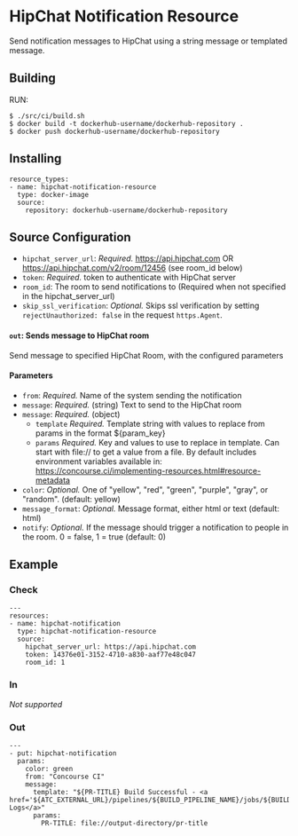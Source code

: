 # HipChat Notification Resource

Send notification messages to HipChat using a string message or templated message.

## Building
RUN:
```
$ ./src/ci/build.sh
$ docker build -t dockerhub-username/dockerhub-repository .
$ docker push dockerhub-username/dockerhub-repository
```

## Installing

```
resource_types:
- name: hipchat-notification-resource
  type: docker-image
  source:
    repository: dockerhub-username/dockerhub-repository
```

## Source Configuration

* `hipchat_server_url`: *Required.* https://api.hipchat.com OR https://api.hipchat.com/v2/room/12456 (see room_id below)
* `token`: *Required.* token to authenticate with HipChat server
* `room_id`: The room to send notifications to (Required when not specified in the hipchat_server_url)
* `skip_ssl_verification`:  *Optional.*  Skips ssl verification by setting `rejectUnauthorized: false` in the request `https.Agent`.

#### `out`: Sends message to HipChat room

Send message to specified HipChat Room, with the configured parameters

#### Parameters
* `from`: *Required.* Name of the system sending the notification
* `message`: *Required.* (string) Text to send to the HipChat room
* `message`: *Required.* (object)
  + `template` *Required.* Template string with values to replace from params in the format ${param_key}
  + `params` *Required.* Key and values to use to replace in template. Can start with file:// to get a value from a file. By default includes environment variables available in: https://concourse.ci/implementing-resources.html#resource-metadata
* `color`: *Optional.* One of "yellow", "red", "green", "purple", "gray", or "random". (default: yellow)
* `message_format`: *Optional.* Message format, either html or text (default: html)
* `notify`: *Optional.* If the message should trigger a notification to people in the room. 0 = false, 1 = true (default: 0)

## Example

### Check
```
---
resources:
- name: hipchat-notification
  type: hipchat-notification-resource
  source:
    hipchat_server_url: https://api.hipchat.com
    token: 14376e01-3152-4710-a830-aaf77e48c047
    room_id: 1
```

### In

*Not supported*

### Out

```
---
- put: hipchat-notification
  params:
    color: green
    from: "Concourse CI"
    message:
      template: "${PR-TITLE} Build Successful - <a href='${ATC_EXTERNAL_URL}/pipelines/${BUILD_PIPELINE_NAME}/jobs/${BUILD_JOB_NAME}/builds/${BUILD_NAME}'>Build Logs</a>"
      params:
        PR-TITLE: file://output-directory/pr-title
```
